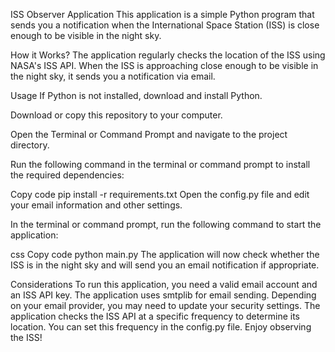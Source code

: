ISS Observer Application
This application is a simple Python program that sends you a notification when the International Space Station (ISS) is close enough to be visible in the night sky.

How it Works?
The application regularly checks the location of the ISS using NASA's ISS API. When the ISS is approaching close enough to be visible in the night sky, it sends you a notification via email.

Usage
If Python is not installed, download and install Python.

Download or copy this repository to your computer.

Open the Terminal or Command Prompt and navigate to the project directory.

Run the following command in the terminal or command prompt to install the required dependencies:

Copy code
pip install -r requirements.txt
Open the config.py file and edit your email information and other settings.

In the terminal or command prompt, run the following command to start the application:

css
Copy code
python main.py
The application will now check whether the ISS is in the night sky and will send you an email notification if appropriate.

Considerations
To run this application, you need a valid email account and an ISS API key.
The application uses smtplib for email sending. Depending on your email provider, you may need to update your security settings.
The application checks the ISS API at a specific frequency to determine its location. You can set this frequency in the config.py file.
Enjoy observing the ISS!

